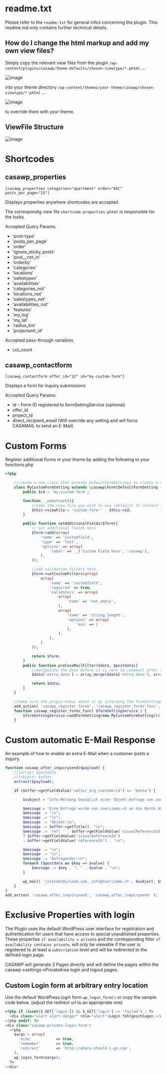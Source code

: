 readme.txt
===============================

Please refer to the ``readme.txt`` for general infos concerning the plugin. This readme.md only contains further technical details.

How do I change the html markup and add my own view files?
-------------------------------

Simply copy the relevant view files from the plugin ``/wp-content/plugins/casawp/theme-defaults/chosen-viewtype/*.phtml`` ...

![image](assets/custom-viewfiles-plugin.png)

into your theme directory ``/wp-content/themes/your-theme/casawp/chosen-viewtype/*.phtml`` ...

![image](assets/custom-viewfiles-theme.png)

to override them with your theme.

ViewFile Structure
-------------------------------

![image](assets/custom-viewfiles-structure-ugly.png)

Shortcodes
===============================

casawp_properties
-------------------------------

`[casawp_properties categories="apartment" order="ASC" posts_per_page="15"]`

Displays properties anywhere shortcodes are accepted.

The correspondig view file `shortcode-properties.phtml` is responsible for the looks.

Accepted Query Params:

* 'post-type'
* 'posts_per_page'
* 'order'
* 'ignore_sticky_posts'
* 'post__not_in'
* 'orderby'
* 'categories'
* 'locations'
* 'salestypes'
* 'availabilities'
* 'categories_not'
* 'locations_not'
* 'salestypes_not'
* 'availabilities_not'
* 'features'
* 'my_lng'
* 'my_lat'
* 'radius_km'
* 'projectunit_id'

Accepted pass-through variables

* col_count

casawp_contactform
-------------------------------

`[casawp_contactform offer_id="12" id="my-custom-form"]`

Displays a form for inquiry submissions

Accepted Query Params:

* id – Form ID registered to formSettingService (optional)
* offer_id
* project_id
* direct_recipient_email (Will override any setting and will force CASAMAIL to send an E-Mail)

Custom Forms
===============================

Register additional forms in your theme by adding the following to your functions.php

```php
<?php

    //create a new class that extends DefaultFormSettings to create a new form id.
    class MyCustomFormSetting extends \casawp\Form\DefaultFormSetting {
        public $id = 'my-custom-form';

        function __construct(){
            //name the view file you wish to use (defaults to contact-form) make sure you create the file in `wp-content/themes/your-theme/casawp/bootstrap3/{viewFileName}.phtml`
            $this->viewFile = 'custom-form-' . $this->id;
        }

        public function setAdditionalFields($form){
            // set additional fields here
            $form->add(array(
                'name' => 'customfield',
                'type' => 'Text',
                'options' => array(
                    'label' => __('Custom Field here', 'casawp'),
                ),
            ));

            //add validation filters here
            $form->setCustomFilters(array(
                array(
                    'name' => 'customfield',
                    'required' => true,
                    'validators' => array(
                        array(
                            'name' => 'not_empty',
                        ),
                        array(
                            'name' => 'string_length',
                            'options' => array(
                                'min' => 2
                            ),
                        ),
                    ),
                )
            ));

            return $form;
        }
        public function preCasaMailFilter($data, $postdata){
            //manipulate the data before it is sent to casamail after the visitor posts the form and it's valid.
            $data['extra_data'] = array_merge($data['extra_data'], array('customfield' => $postdata['customfield']));

            return $data;
        }
    }

    //make sure the plugin knows about it by informing the formSettingService from the plugin
    add_action( 'casawp_register_forms', 'casawp_register_forms_func', 10, 1 );
    function casawp_register_forms_func( $formSettingService ) {
        $formSettingService->addFormSetting(new MyCustomFormSetting());
    }
```


Custom automatic E-Mail Response
===============================

An example of how to enable an extra E-Mail when a customer posts a inquiry.

```php
function casawp_after_inquirysend($payload) {
	//(array) $postdata
	//(object) $offer
	extract($payload);

	if ($offer->getFieldValue('seller_org_customerid') == "bento") {

		$subject = "Info-Meldung bezüglich einer Objekt-Anfrage von zueriimmo.ch: " . $offer->getTitle();

		$message = 'Eine Anfrage wurde von zueriimmo.ch an die Bento AG gesendet.';
		$message .= "\n";
		$message .= "\n";
		$message .= "Objekt:\n";
		$message .= $offer->getTitle(). "\n";
		$message .= 'ref: ' . $offer->getFieldValue('visualReferenceId')
        ? $offer->getFieldValue('visualReferenceId')
        : $offer->getFieldValue('referenceId') . "\n";

        $message .= "\n";
		$message .= "\n";
		$message .= "Anfragender:\n";
		foreach ($postdata as $key => $value) {
			$message .= $key . ": " . $value . "\n";
		}

		wp_mail( 'jstalder@icloud.com, info@zueriimmo.ch', $subject, $message);
	}
}
add_action( 'casawp_after_inquirysend', 'casawp_after_inquirysend' );
```


Exclusive Properties with login
===============================

The Plugin uses the default WordPress user interface for registration and authentication for users that have access to special unpublished properties. These properties `if availability = private` and the corresponding filter `if availability contains private`, will only be viewable if the user is registered to at least a `subscription` level and will be redirected to the defined login page.

CASAWP will generate 2 Pages directly and will define the pages within the casawp->settings->PrivateArea login and logout pages.

Custom Login form at arbitrary entry location
-------------------------------

Use the default WordPress login form `wp_login_form()` or copy the sample code below. (adjust the redirect url to an appropriate one)

```php
<?php if (isset($_GET['login']) && $_GET['login'] == 'failed') : ?>
  <div class="alert alert-danger" role="alert">Login fehlgeschlagen.</div>
<?php endif; ?>
<div class="casawp-private-login-form">
  <?php
    $args = array(
      'echo'           => true,
      'remember'       => true,
      'redirect'       => 'http://where-should-i-go.com',
    );
    wp_login_form($args);
  ?>
</div>
```
